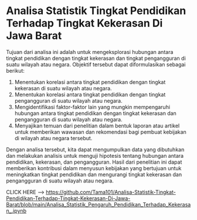# Analisa Statistik Tingkat Pendidikan Terhadap Tingkat Kekerasan Di Jawa Barat  

Tujuan dari analisa ini adalah untuk mengeksplorasi hubungan antara tingkat pendidikan dengan tingkat kekerasan dan tingkat pengangguran di suatu wilayah atau negara. Objektif tersebut dapat diformulasikan sebagai berikut:  

1. Menentukan korelasi antara tingkat pendidikan dengan tingkat kekerasan di suatu wilayah atau negara.
2. Menentukan korelasi antara tingkat pendidikan dengan tingkat pengangguran di suatu wilayah atau negara.
3. Mengidentifikasi faktor-faktor lain yang mungkin mempengaruhi hubungan antara tingkat pendidikan dengan tingkat kekerasan dan pengangguran di suatu wilayah atau negara.
4. Menyajikan temuan dari penelitian dalam bentuk laporan atau artikel untuk memberikan wawasan dan rekomendasi bagi pembuat kebijakan di wilayah atau negara tersebut.

Dengan analisa tersebut, kita dapat mengumpulkan data yang dibutuhkan dan melakukan analisis untuk menguji hipotesis tentang hubungan antara pendidikan, kekerasan, dan pengangguran. Hasil dari penelitian ini dapat memberikan kontribusi dalam menyusun kebijakan yang bertujuan untuk meningkatkan tingkat pendidikan dan mengurangi tingkat kekerasan dan pengangguran di suatu wilayah atau negara.

CLICK HERE --> https://github.com/Tama101/Analisa-Statistik-Tingkat-Pendidikan-Terhadap-Tingkat-Kekerasan-Di-Jawa-Barat/blob/main/Analisa_Statistik_Pengaruh_Pendidikan_Terhadap_Kekerasan_.ipynb

